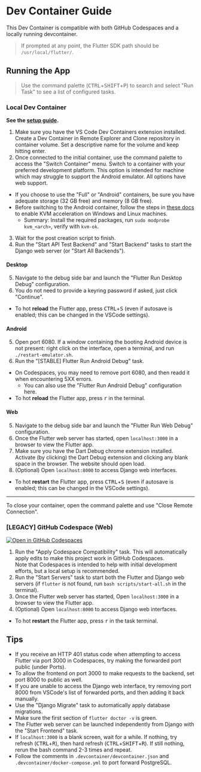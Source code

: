 # Dev Container Guide

This Dev Container is compatible with both GitHub Codespaces and a locally running devcontainer.

> If prompted at any point, the Flutter SDK path should be `/usr/local/flutter/`.

## Running the App
> Use the command palette (<kbd>CTRL</kbd>+<kbd>SHIFT</kbd>+<kbd>P</kbd>) to search and select "Run Task" to see a list of configured tasks.

### Local Dev Container
**See the [setup guide](./local_setup.md).**
1. Make sure you have the VS Code Dev Containers extension installed. Create a Dev Container in Remote Explorer and Clone repository in container volume. Set a descriptive name for the volume and keep hitting enter.
2. Once connected to the initial container, use the command palette to access the "Switch Container" menu. Switch to a container with your preferred development platform. This option is intended for machine which may struggle to support the Android emulator. All options have web support.
- If you choose to use the "Full" or "Android" containers, be sure you have adequate storage (32 GB free) and memory (8 GB free).
- Before switching to the Android container, follow the steps in [these docs](https://developer.android.com/studio/run/emulator-acceleration#vm-linux
) to enable KVM acceleration on Windows and Linux machines.
    - Summary: Install the required packages, run `sudo modprobe kvm_<arch>`, verify with `kvm-ok`.
3. Wait for the post creation script to finish.
4. Run the "Start API Test Backend" and "Start Backend" tasks to start the Django web server (or "Start All Backends").

#### Desktop
5. Navigate to the debug side bar and launch the "Flutter Run Desktop Debug" configuration.
6. You do not need to provide a keyring password if asked, just click "Continue".
- To hot **reload** the Flutter app, press <kbd>CTRL</kbd>+<kbd>S</kbd> (even if autosave is enabled; this can be changed in the VSCode settings).

#### Android
5. Open port 6080. If a window containing the booting Android device is not present: right click on the interface, open a terminal, and run `./restart-emulator.sh`.
6. Run the "[STABLE] Flutter Run Android Debug" task.
- On Codespaces, you may need to remove port 6080, and then readd it when encountering 5XX errors.
    - You can also use the "Flutter Run Android Debug" configuration here.
- To hot **reload** the Flutter app, press <kbd>r</kbd> in the terminal.

#### Web
5. Navigate to the debug side bar and launch the "Flutter Run Web Debug" configuration.
6. Once the Flutter web server has started, open `localhost:3000` in a browser to view the Flutter app.
7. Make sure you have the Dart Debug chrome extension installed. Activate (by clicking) the Dart Debug extension and clicking any blank space in the browser. The website should open load. 
8. (Optional) Open `localhost:8000` to access Django web interfaces.
- To hot **restart** the Flutter app, press <kbd>CTRL</kbd>+<kbd>S</kbd> (even if autosave is enabled; this can be changed in the VSCode settings).

___

To close your container, open the command palette and use "Close Remote Connection".

### [LEGACY] GitHub Codespace (Web)

[![Open in GitHub Codespaces](https://github.com/codespaces/badge.svg)](https://codespaces.new/isaacangyu/Therapy-Chatbot?quickstart=1)

1. Run the "Apply Codespace Compatibility" task. This will automatically apply edits to make this project work in GitHub Codespaces.  
Note that Codespaces is intended to help with initial development efforts, but a local setup is recommended.
2. Run the "Start Servers" task to start both the Flutter and Django web servers (if `flutter` is not found, run `bash scripts/start-all.sh` in the terminal).
3. Once the Flutter web server has started, Open `localhost:3000` in a browser to view the Flutter app.
4. (Optional) Open `localhost:8000` to access Django web interfaces.
- To hot **restart** the Flutter app, press <kbd>r</kbd> in the task terminal.

## Tips
- If you receive an HTTP 401 status code when attempting to access Flutter via port 3000 in Codespaces, try making the forwarded port public (under Ports).
- To allow the frontend on port 3000 to make requests to the backend, set port 8000 to public as well. 
- If you are unable to access the Django web interface, try removing port 8000 from VSCode's list of forwarded ports, and then adding it back manually.
- Use the "Django Migrate" task to automatically apply database migrations.
- Make sure the first section of `flutter doctor -v` is green. 
- The Flutter web server can be launched independently from Django with the "Start Frontend" task.
- If `localhost:3000` is a blank screen, wait for a while. If nothing, try refresh (<kbd>CTRL</kbd>+<kbd>R</kbd>), then hard refresh (<kbd>CTRL</kbd>+<kbd>SHIFT</kbd>+<kbd>R</kbd>). If still nothing, rerun the bash command 2-3 times and repeat. 
- Follow the comments in `.devcontainer/devcontainer.json` and `.devcontainer/docker-compose.yml` to port forward PostgreSQL.
